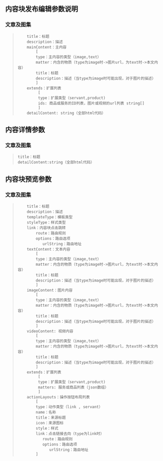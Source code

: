 ## 内容块发布编辑参数说明

### 文章及图集

> ```
>     title：标题  
>     description：描述  
>     mainContent：主内容  
>         [  
>         type：主内容的类型（image,text）  
>         matter：内含的物质（type为image时->图片url，为text时->本文内容）
>         title：标题  
>         description：描述（当type为image时可能出现，对于图片的描述）  
>         ]  
>     extends：扩展列表  
>          [  
>          type：扩展类型（servant,product)  
>          ids: 商品或服务的ID列表，图片或视频的url列表 string[]  
>          ]
>     detailContent: string（全部html代码）
> ```

## 内容详情参数

### 文章及图集

> ```
> title：标题
> detailContent:string（全部html代码）
> ```

## 内容块预览参数

### 文章及图集

> ```
>     title：标题
>     description：描述
>     templateType：模板类型
>     styleType：样式类型
>     link：内容块点击跳转
>         route：路由规则
>         options：路由选项
>            urlString：路由地址
>     textContent：文本内容
>         [
>         type：主内容的类型（image,text）
>         matter：内含的物质（type为image时->图片url，为text时->本文内容）
>         title：标题
>         description：描述（当type为image时可能出现，对于图片的描述）
>         ]
>     imageContent：图片内容
>         [
>         type：主内容的类型（image,text）
>         matter：内含的物质（type为image时->图片url，为text时->本文内容）
>         title：标题
>         description：描述（当type为image时可能出现，对于图片的描述）
>         ]
>     videoContent: 视频内容
>         [
>         type：主内容的类型（image,text）
>         matter：内含的物质（type为image时->图片url，为text时->本文内容）
>         title：标题
>         description：描述（当type为image时可能出现，对于图片的描述）
>         ]
>     extends：扩展列表  
>          [  
>          type：扩展类型（servant,product)  
>          matters: 服务或商品列表（json数组）
>          ] 
>     actionLayouts：操作按钮布局列表
>         [
>         type：动作类型（link , servant）
>         name：名称
>         title：来源标题
>         icon：来源图标
>         style：样式
>         link：点击链接去向（type为link时）
>            route：路由规则
>            options：路由选项
>               urlString：路由地址
>         ]
> ```




